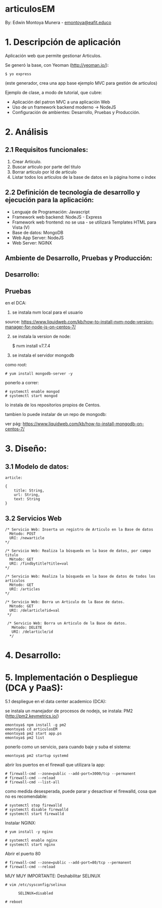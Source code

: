 # articulosEM

By: Edwin Montoya Munera - emontoya@eafit.educo

# 1. Descripción de aplicación

Aplicación web que permite gestionar Articulos.

Se generó la base, con Yeoman (http://yeoman.io/):

    $ yo express

(este generador, crea una app base ejemplo MVC para gestión de articulos)

Ejemplo de clase, a modo de tutorial, que cubre:

* Aplicación del patron MVC a una aplicación Web
* Uso de un framework backend moderno -> NodeJS
* Configuración de ambientes: Desarrollo, Pruebas y Producción.

# 2. Análisis

## 2.1 Requisitos funcionales:

1. Crear Articulo.
2. Buscar articulo por parte del titulo
3. Borrar articulo por Id de articulo
4. Listar todos los articulos de la base de datos en la página home o index

## 2.2 Definición de tecnología de desarrollo y ejecución para la aplicación:

* Lenguaje de Programación: Javascript
* Framework web backend: NodeJS - Express
* Framework web frontend: no se usa - se utilizará Templates HTML para Vista (V)
* Base de datos: MongoDB
* Web App Server: NodeJS
* Web Server: NGINX

## Ambiente de Desarrollo, Pruebas y Producción:

## Desarrollo:

## Pruebas

en el DCA:

1. se instala nvm local para el usuario

source: https://www.liquidweb.com/kb/how-to-install-nvm-node-version-manager-for-node-js-on-centos-7/

2. se instala la version de node:

    $ nvm install v7.7.4

3. se instala el servidor mongodb

como root:

    # yum install mongodb-server -y

ponerlo a correr:

    # systemctl enable mongod
    # systemctl start mongod


lo instala de los repositorios propios de Centos.

tambien lo puede instalar de un repo de mongodb:

ver pág: https://www.liquidweb.com/kb/how-to-install-mongodb-on-centos-7/

# 3. Diseño:

## 3.1 Modelo de datos:

    article:

    {
        title: String,
        url: String,
        text: String
    }

## 3.2 Servicios Web

    /* Servicio Web: Inserta un registro de Articulo en la Base de datos
      Método: POST
      URI: /newarticle
    */

    /* Servicio Web: Realiza la búsqueda en la base de datos, por campo titulo
      Método: GET
      URI: /findbytitle?title=val
    */

    /* Servicio Web: Realiza la búsqueda en la base de datos de todos los articulos
      Método: GET
      URI: /articles
    */

    /* Servicio Web: Borra un Articulo de la Base de datos.
      Método: GET
      URI: /delarticle?id=val
     */

     /* Servicio Web: Borra un Articulo de la Base de datos.
       Método: DELETE
       URI: /delarticle/id
      */

# 4. Desarrollo:

# 5. Implementación o Despliegue (DCA y PaaS):

5.1 despliegue en el data center academico (DCA):

se instala un manejador de procesos de nodejs, se instala: PM2 (http://pm2.keymetrics.io/)

    emontoya$ npm install -g pm2
    emontoya$ cd articulosEM
    emontoya$ pm2 start app.ps
    emontoya$ pm2 list
    
ponerlo como un servicio, para cuando baje y suba el sistema:    
    
    emontoya$ pm2 startup systemd
    
abrir los puertos en el firewall que utilizara la app:

    # firewall-cmd --zone=public --add-port=3000/tcp --permanent
    # firewall-cmd --reload
    # firewall-cmd --list-all
    
como medida desesperada, puede parar y desactivar el firewalld, cosa que no es recomendable:

    # systemctl stop firewalld   
    # systemctl disable firewalld
    # systemctl start firewalld
    

Instalar NGINX:

    # yum install -y nginx
    
    # systemctl enable nginx
    # systemctl start nginx
    
Abrir el puerto 80
    
    # firewall-cmd --zone=public --add-port=80/tcp --permanent
    # firewall-cmd --reload
    
MUY MUY IMPORTANTE: Deshabilitar SELINUX

    # vim /etc/sysconfig/selinux
    
          SELINUX=disabled
          
    # reboot
    
    
    

